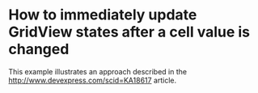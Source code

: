 # How to immediately update GridView states after a cell value is changed


<p>This example illustrates an approach described in the <a href="https://www.devexpress.com/Support/Center/p/KA18617">http://www.devexpress.com/scid=KA18617</a> article.</p>

<br/>


